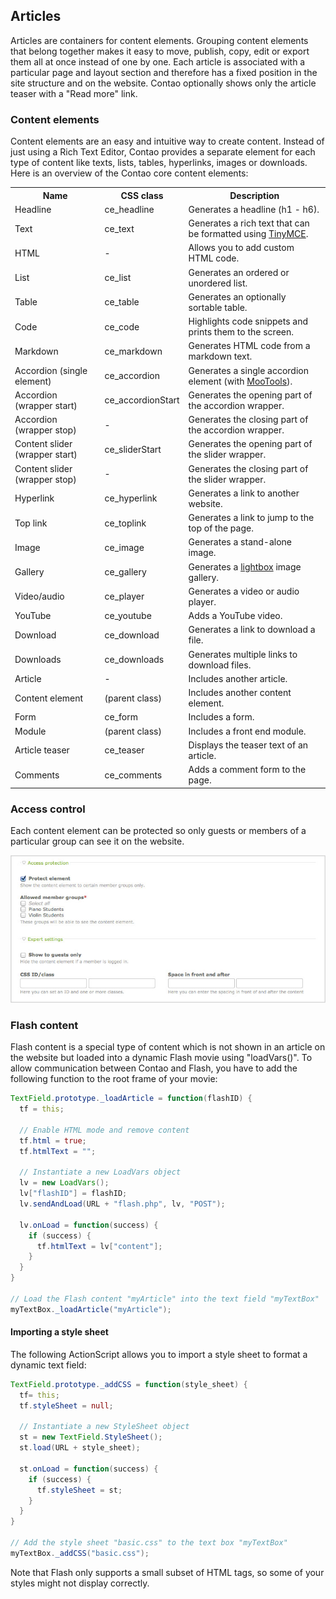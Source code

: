 ## Articles

Articles are containers for content elements. Grouping content elements that
belong together makes it easy to move, publish, copy, edit or export them all at
once instead of one by one. Each article is associated with a particular page
and layout section and therefore has a fixed position in the site structure and
on the website. Contao optionally shows only the article teaser with a "Read
more" link.


### Content elements

Content elements are an easy and intuitive way to create content. Instead of
just using a Rich Text Editor, Contao provides a separate element for each type
of content like texts, lists, tables, hyperlinks, images or downloads. Here is
an overview of the Contao core content elements:

<table>
<tr>
  <th>Name</th>
  <th>CSS class</th>
  <th>Description</th>
</tr>
<tr>
  <td>Headline</td>
  <td>ce_headline</td>
  <td>Generates a headline (h1 - h6).</td>
</tr>
<tr>
  <td>Text</td>
  <td>ce_text</td>
  <td>Generates a rich text that can be formatted using <a href="http://www.tinymce.com">TinyMCE</a>.</td>
</tr>
<tr>
  <td>HTML</td>
  <td>-</td>
  <td>Allows you to add custom HTML code.</td>
</tr>
<tr>
  <td>List</td>
  <td>ce_list</td>
  <td>Generates an ordered or unordered list.</td>
</tr>
<tr>
  <td>Table</td>
  <td>ce_table</td>
  <td>Generates an optionally sortable table.</td>
</tr>
<tr>
  <td>Code</td>
  <td>ce_code</td>
  <td>Highlights code snippets and prints them to the screen.</td>
</tr>
<tr>
  <td>Markdown</td>
  <td>ce_markdown</td>
  <td>Generates HTML code from a markdown text.</td>
</tr>
<tr>
  <td>Accordion (single element)</td>
  <td>ce_accordion</td>
  <td>Generates a single accordion element (with <a href="http://mootools.net">MooTools</a>).</td>
</tr>
<tr>
  <td>Accordion (wrapper start)</td>
  <td>ce_accordionStart</td>
  <td>Generates the opening part of the accordion wrapper.</td>
</tr>
<tr>
  <td>Accordion (wrapper stop)</td>
  <td>-</td>
  <td>Generates the closing part of the accordion wrapper.</td>
</tr>
<tr>
  <td>Content slider (wrapper start)</td>
  <td>ce_sliderStart</td>
  <td>Generates the opening part of the slider wrapper.</td>
</tr>
<tr>
  <td>Content slider (wrapper stop)</td>
  <td>-</td>
  <td>Generates the closing part of the slider wrapper.</td>
</tr>
<tr>
  <td>Hyperlink</td>
  <td>ce_hyperlink</td>
  <td>Generates a link to another website.</td>
</tr>
<tr>
  <td>Top link</td>
  <td>ce_toplink</td>
  <td>Generates a link to jump to the top of the page.</td>
</tr>
<tr>
  <td>Image</td>
  <td>ce_image</td>
  <td>Generates a stand-alone image.</td>
</tr>
<tr>
  <td>Gallery</td>
  <td>ce_gallery</td>
  <td>Generates a <a href="http://www.digitalia.be/software/slimbox">lightbox</a>
      image gallery.</td>
</tr>
<tr>
  <td>Video/audio</td>
  <td>ce_player</td>
  <td>Generates a video or audio player.</td>
</tr>
<tr>
  <td>YouTube</td>
  <td>ce_youtube</td>
  <td>Adds a YouTube video.</td>
</tr>
<tr>
  <td>Download</td>
  <td>ce_download</td>
  <td>Generates a link to download a file.</td>
</tr>
<tr>
  <td>Downloads</td>
  <td>ce_downloads</td>
  <td>Generates multiple links to download files.</td>
</tr>
<tr>
  <td>Article</td>
  <td>-</td>
  <td>Includes another article.</td>
</tr>
<tr>
  <td>Content element</td>
  <td>(parent class)</td>
  <td>Includes another content element.</td>
</tr>
<tr>
  <td>Form</td>
  <td>ce_form</td>
  <td>Includes a form.</td>
</tr>
<tr>
  <td>Module</td>
  <td>(parent class)</td>
  <td>Includes a front end module.</td>
</tr>
<tr>
  <td>Article teaser</td>
  <td>ce_teaser</td>
  <td>Displays the teaser text of an article.</td>
</tr>
<tr>
  <td>Comments</td>
  <td>ce_comments</td>
  <td>Adds a comment form to the page.</td>
</tr>
</table>


### Access control

Each content element can be protected so only guests or members of a particular
group can see it on the website.

![](images/protected-element.jpg?raw=true)


### Flash content

Flash content is a special type of content which is not shown in an article on
the website but loaded into a dynamic Flash movie using "loadVars()". To allow
communication between Contao and Flash, you have to add the following function
to the root frame of your movie:

```as
TextField.prototype._loadArticle = function(flashID) {
  tf = this;

  // Enable HTML mode and remove content
  tf.html = true;
  tf.htmlText = "";

  // Instantiate a new LoadVars object
  lv = new LoadVars();
  lv["flashID"] = flashID;
  lv.sendAndLoad(URL + "flash.php", lv, "POST");

  lv.onLoad = function(success) {
    if (success) {
      tf.htmlText = lv["content"];
    }
  }
}

// Load the Flash content "myArticle" into the text field "myTextBox"
myTextBox._loadArticle("myArticle");
```


#### Importing a style sheet

The following ActionScript allows you to import a style sheet to format a
dynamic text field:

```as
TextField.prototype._addCSS = function(style_sheet) {
  tf= this;
  tf.styleSheet = null;

  // Instantiate a new StyleSheet object
  st = new TextField.StyleSheet();
  st.load(URL + style_sheet);

  st.onLoad = function(success) {
    if (success) {
      tf.styleSheet = st;
    }
  }
}

// Add the style sheet "basic.css" to the text box "myTextBox"
myTextBox._addCSS("basic.css");
```

Note that Flash only supports a small subset of HTML tags, so some of your
styles might not display correctly.

